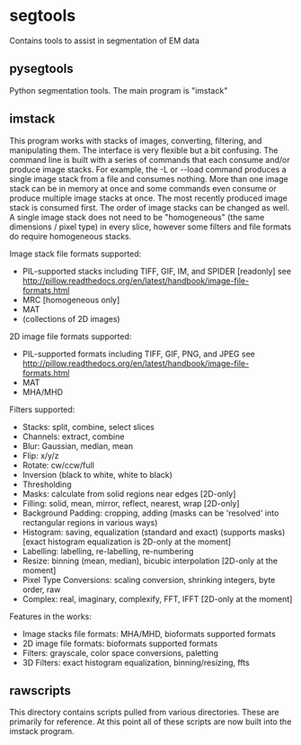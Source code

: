 segtools
===================
Contains tools to assist in segmentation of EM data


pysegtools
----------
Python segmentation tools. The main program is "imstack"


imstack
-------
This program works with stacks of images, converting, filtering, and manipulating them. The
interface is very flexible but a bit confusing. The command line is built with a series of commands
that each consume and/or produce image stacks. For example, the -L or --load command produces a
single image stack from a file and consumes nothing. More than one image stack can be in memory
at once and some commands even consume or produce multiple image stacks at once. The most
recently produced image stack is consumed first. The order of image stacks can be changed as well.
A single image stack does not need to be "homogeneous" (the same dimensions / pixel type) in every
slice, however some filters and file formats do require homogeneous stacks.

Image stack file formats supported:
 * PIL-supported stacks including TIFF, GIF, IM, and SPIDER [readonly] 
   see http://pillow.readthedocs.org/en/latest/handbook/image-file-formats.html
 * MRC [homogeneous only]
 * MAT
 * (collections of 2D images)

2D image file formats supported:
 * PIL-supported formats including TIFF, GIF, PNG, and JPEG 
   see http://pillow.readthedocs.org/en/latest/handbook/image-file-formats.html
 * MAT
 * MHA/MHD

Filters supported:
 * Stacks: split, combine, select slices
 * Channels: extract, combine
 * Blur: Gaussian, median, mean
 * Flip: x/y/z
 * Rotate: cw/ccw/full
 * Inversion (black to white, white to black)
 * Thresholding
 * Masks: calculate from solid regions near edges [2D-only]
 * Filling: solid, mean, mirror, reflect, nearest, wrap [2D-only]
 * Background Padding: cropping, adding (masks can be 'resolved' into rectangular regions in various ways)
 * Histogram: saving, equalization (standard and exact) (supports masks) [exact histogram equalization is 2D-only at the moment]
 * Labelling: labelling, re-labelling, re-numbering
 * Resize: binning (mean, median), bicubic interpolation [2D-only at the moment]
 * Pixel Type Conversions: scaling conversion, shrinking integers, byte order, raw
 * Complex: real, imaginary, complexify, FFT, IFFT [2D-only at the moment]

Features in the works:
 * Image stacks file formats: MHA/MHD, bioformats supported formats
 * 2D image file formats: bioformats supported formats
 * Filters: grayscale, color space conversions, paletting
 * 3D Filters: exact histogram equalization, binning/resizing, ffts


rawscripts
----------
This directory contains scripts pulled from various directories. These are primarily for reference.
At this point all of these scripts are now built into the imstack program.
